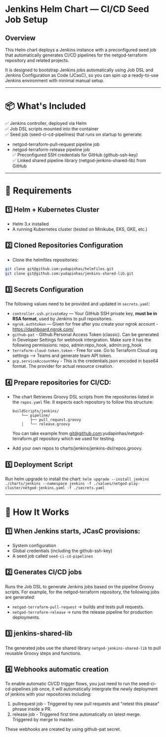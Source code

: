 # Jenkins Helm Chart — CI/CD Seed Job Setup

## Overview

This Helm chart deploys a Jenkins instance with a preconfigured seed job that automatically generates CI/CD pipelines for the netgod-terraform repository and related projects.

It is designed to bootstrap Jenkins jobs automatically using Job DSL and Jenkins Configuration as Code (JCasC), so you can spin up a ready-to-use Jenkins environment with minimal manual setup.

---

# 📦 What's Included

✅ Jenkins controller, deployed via Helm  
✅ Job DSL scripts mounted into the container  
✅ Seed job (seed-ci-cd-pipelines) that runs on startup to generate:
  - netgod-terraform-pull-request pipeline job
  - netgod-terraform-release pipeline job  
✅ Preconfigured SSH credentials for GitHub (github-ssh-key)  
✅ Linked shared pipeline library (netgod-jenkins-shared-lib) from GitHub

---

# 🔧 **Requirements**
## 1️⃣ Helm + Kubernetes Cluster
- Helm 3.x installed
- A running Kubernetes cluster (tested on Minikube, EKS, GKE, etc.)

## 2️⃣ Cloned Repositories Configuration
- Clone the helmfiles repositories:
```bash
git clone git@github.com:yudapinhas/helmfiles.git
git clone git@github.com:yudapinhas/jenkins-shared-lib.git
```

## 3️⃣ Secrets Configuration
The following values need to be provided and updated in `secrets.yaml`:
- `controller.ssh.privateKey` — Your GitHub SSH private key, **must be in RSA format**, used by Jenkins to pull repositories.
- `ngrok.authtoken` — Given for free after you create your ngrok account - https://dashboard.ngrok.com/
- `github-pat` - Github Personal Access Token (classic). Can be generated in Developer Settings for webhook intergration. Make sure it has the following permissions: repo, admin:repo_hook, admin:org_hook
- `terraform-cloud-token.token` - Free for use. Go to Terraform Cloud org settings --> Teams and generate team API token.
- `gcp.serviceAccountKey` - This is the credentials.json encoded in base64 format. The provider for actual resource creation.

## 4️⃣ Prepare repositories for CI/CD:
- The chart Retrieves Groovy DSL scripts from the repositories listed in the `repos.yaml` file.
  It expects each repository to follow this structure:
  ```
  buildScripts/jenkins/
      └── pipeline/
          ├── pull_request.groovy
      │   └── release.groovy
  ```

  You can take example from git@github.com:yudapinhas/netgod-terraform.git repository which we used for testing.
- Add your own repos to charts/jenkins/jenkins-dsl/repos.groovy.

## 5️⃣ Deployment Script
Run helm upgrade to install the chart:
```helm upgrade --install jenkins ./charts/jenkins --namespace jenkins -f ./values/netgod-play-cluster/netgod-jenkins.yaml -f ./secrets.yaml ```

---

# 🚀 How It Works

## 1️⃣ When Jenkins starts, JCasC provisions:
- System configuration
- Global credentials (including the github-ssh-key)
- A seed job called `seed-ci-cd-pipelines`

## 2️⃣ Generates CI/CD jobs
Runs the Job DSL to generate Jenkins jobs based on the pipeline Groovy scripts. For example, for the netgod-terraform repository, the following jobs are generated:
  - `netgod-terraform-pull-request` → builds and tests pull requests.
  - `netgod-terraform-release` → runs the release pipeline for production deployments.

## 3️⃣ jenkins-shared-lib
The generated jobs use the shared library `netgod-jenkins-shared-lib` to pull reusable Groovy steps and functions.

## 4️⃣ Webhooks automatic creation
To enable automatic CI/CD trigger flows, you just need to run the seed-ci-cd-pipelines job once, it will automatically intergrate the newly deployment of jenkins with your repositories including:
1. pullrequest job - Triggered by new pull requests and "retest this please" phrase inside a PR.
2. release job - Triggered first time automatically on latest merge. Triggered by merge to master.

These webhooks are created by using github-pat secret.

